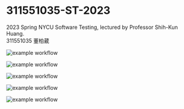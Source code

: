 # 311551035-ST-2023
2023 Spring NYCU Software Testing, lectured by Professor Shih-Kun Huang.  
311551035 董柏葳  

![example workflow](https://github.com/potadooweii/311551035-ST-2023/actions/workflows/Lab0-CI.yml/badge.svg)

![example workflow](https://github.com/potadooweii/311551035-ST-2023/actions/workflows/Lab01-CI.yml/badge.svg)   

![example workflow](https://github.com/potadooweii/311551035-ST-2023/actions/workflows/Lab02-CI.yml/badge.svg)   

![example workflow](https://github.com/potadooweii/311551035-ST-2023/actions/workflows/Lab03-CI.yml/badge.svg)   

![example workflow](https://github.com/potadooweii/311551035-ST-2023/actions/workflows/Lab04-CI.yml/badge.svg)   